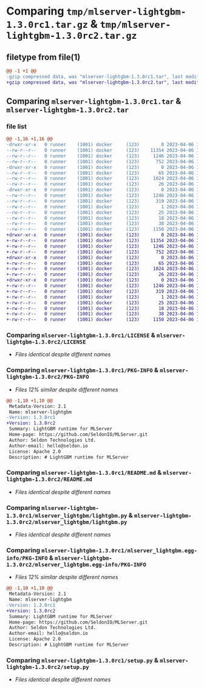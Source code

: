 # Comparing `tmp/mlserver-lightgbm-1.3.0rc1.tar.gz` & `tmp/mlserver-lightgbm-1.3.0rc2.tar.gz`

## filetype from file(1)

```diff
@@ -1 +1 @@
-gzip compressed data, was "mlserver-lightgbm-1.3.0rc1.tar", last modified: Thu Apr  6 13:36:23 2023, max compression
+gzip compressed data, was "mlserver-lightgbm-1.3.0rc2.tar", last modified: Thu Apr  6 15:39:32 2023, max compression
```

## Comparing `mlserver-lightgbm-1.3.0rc1.tar` & `mlserver-lightgbm-1.3.0rc2.tar`

### file list

```diff
@@ -1,16 +1,16 @@
-drwxr-xr-x   0 runner    (1001) docker     (123)        0 2023-04-06 13:36:23.349622 mlserver-lightgbm-1.3.0rc1/
--rw-r--r--   0 runner    (1001) docker     (123)    11354 2023-04-06 13:35:48.000000 mlserver-lightgbm-1.3.0rc1/LICENSE
--rw-r--r--   0 runner    (1001) docker     (123)     1246 2023-04-06 13:36:23.349622 mlserver-lightgbm-1.3.0rc1/PKG-INFO
--rw-r--r--   0 runner    (1001) docker     (123)      752 2023-04-06 13:35:48.000000 mlserver-lightgbm-1.3.0rc1/README.md
-drwxr-xr-x   0 runner    (1001) docker     (123)        0 2023-04-06 13:36:23.349622 mlserver-lightgbm-1.3.0rc1/mlserver_lightgbm/
--rw-r--r--   0 runner    (1001) docker     (123)       65 2023-04-06 13:35:48.000000 mlserver-lightgbm-1.3.0rc1/mlserver_lightgbm/__init__.py
--rw-r--r--   0 runner    (1001) docker     (123)     1024 2023-04-06 13:35:48.000000 mlserver-lightgbm-1.3.0rc1/mlserver_lightgbm/lightgbm.py
--rw-r--r--   0 runner    (1001) docker     (123)       26 2023-04-06 13:35:48.000000 mlserver-lightgbm-1.3.0rc1/mlserver_lightgbm/version.py
-drwxr-xr-x   0 runner    (1001) docker     (123)        0 2023-04-06 13:36:23.349622 mlserver-lightgbm-1.3.0rc1/mlserver_lightgbm.egg-info/
--rw-r--r--   0 runner    (1001) docker     (123)     1246 2023-04-06 13:36:23.000000 mlserver-lightgbm-1.3.0rc1/mlserver_lightgbm.egg-info/PKG-INFO
--rw-r--r--   0 runner    (1001) docker     (123)      319 2023-04-06 13:36:23.000000 mlserver-lightgbm-1.3.0rc1/mlserver_lightgbm.egg-info/SOURCES.txt
--rw-r--r--   0 runner    (1001) docker     (123)        1 2023-04-06 13:36:23.000000 mlserver-lightgbm-1.3.0rc1/mlserver_lightgbm.egg-info/dependency_links.txt
--rw-r--r--   0 runner    (1001) docker     (123)       25 2023-04-06 13:36:23.000000 mlserver-lightgbm-1.3.0rc1/mlserver_lightgbm.egg-info/requires.txt
--rw-r--r--   0 runner    (1001) docker     (123)       18 2023-04-06 13:36:23.000000 mlserver-lightgbm-1.3.0rc1/mlserver_lightgbm.egg-info/top_level.txt
--rw-r--r--   0 runner    (1001) docker     (123)       38 2023-04-06 13:36:23.349622 mlserver-lightgbm-1.3.0rc1/setup.cfg
--rw-r--r--   0 runner    (1001) docker     (123)     1150 2023-04-06 13:35:48.000000 mlserver-lightgbm-1.3.0rc1/setup.py
+drwxr-xr-x   0 runner    (1001) docker     (123)        0 2023-04-06 15:39:32.332528 mlserver-lightgbm-1.3.0rc2/
+-rw-r--r--   0 runner    (1001) docker     (123)    11354 2023-04-06 15:38:55.000000 mlserver-lightgbm-1.3.0rc2/LICENSE
+-rw-r--r--   0 runner    (1001) docker     (123)     1246 2023-04-06 15:39:32.332528 mlserver-lightgbm-1.3.0rc2/PKG-INFO
+-rw-r--r--   0 runner    (1001) docker     (123)      752 2023-04-06 15:38:55.000000 mlserver-lightgbm-1.3.0rc2/README.md
+drwxr-xr-x   0 runner    (1001) docker     (123)        0 2023-04-06 15:39:32.332528 mlserver-lightgbm-1.3.0rc2/mlserver_lightgbm/
+-rw-r--r--   0 runner    (1001) docker     (123)       65 2023-04-06 15:38:55.000000 mlserver-lightgbm-1.3.0rc2/mlserver_lightgbm/__init__.py
+-rw-r--r--   0 runner    (1001) docker     (123)     1024 2023-04-06 15:38:55.000000 mlserver-lightgbm-1.3.0rc2/mlserver_lightgbm/lightgbm.py
+-rw-r--r--   0 runner    (1001) docker     (123)       26 2023-04-06 15:38:55.000000 mlserver-lightgbm-1.3.0rc2/mlserver_lightgbm/version.py
+drwxr-xr-x   0 runner    (1001) docker     (123)        0 2023-04-06 15:39:32.332528 mlserver-lightgbm-1.3.0rc2/mlserver_lightgbm.egg-info/
+-rw-r--r--   0 runner    (1001) docker     (123)     1246 2023-04-06 15:39:32.000000 mlserver-lightgbm-1.3.0rc2/mlserver_lightgbm.egg-info/PKG-INFO
+-rw-r--r--   0 runner    (1001) docker     (123)      319 2023-04-06 15:39:32.000000 mlserver-lightgbm-1.3.0rc2/mlserver_lightgbm.egg-info/SOURCES.txt
+-rw-r--r--   0 runner    (1001) docker     (123)        1 2023-04-06 15:39:32.000000 mlserver-lightgbm-1.3.0rc2/mlserver_lightgbm.egg-info/dependency_links.txt
+-rw-r--r--   0 runner    (1001) docker     (123)       25 2023-04-06 15:39:32.000000 mlserver-lightgbm-1.3.0rc2/mlserver_lightgbm.egg-info/requires.txt
+-rw-r--r--   0 runner    (1001) docker     (123)       18 2023-04-06 15:39:32.000000 mlserver-lightgbm-1.3.0rc2/mlserver_lightgbm.egg-info/top_level.txt
+-rw-r--r--   0 runner    (1001) docker     (123)       38 2023-04-06 15:39:32.332528 mlserver-lightgbm-1.3.0rc2/setup.cfg
+-rw-r--r--   0 runner    (1001) docker     (123)     1150 2023-04-06 15:38:55.000000 mlserver-lightgbm-1.3.0rc2/setup.py
```

### Comparing `mlserver-lightgbm-1.3.0rc1/LICENSE` & `mlserver-lightgbm-1.3.0rc2/LICENSE`

 * *Files identical despite different names*

### Comparing `mlserver-lightgbm-1.3.0rc1/PKG-INFO` & `mlserver-lightgbm-1.3.0rc2/PKG-INFO`

 * *Files 12% similar despite different names*

```diff
@@ -1,10 +1,10 @@
 Metadata-Version: 2.1
 Name: mlserver-lightgbm
-Version: 1.3.0rc1
+Version: 1.3.0rc2
 Summary: LightGBM runtime for MLServer
 Home-page: https://github.com/SeldonIO/MLServer.git
 Author: Seldon Technologies Ltd.
 Author-email: hello@seldon.io
 License: Apache 2.0
 Description: # LightGBM runtime for MLServer
```

### Comparing `mlserver-lightgbm-1.3.0rc1/README.md` & `mlserver-lightgbm-1.3.0rc2/README.md`

 * *Files identical despite different names*

### Comparing `mlserver-lightgbm-1.3.0rc1/mlserver_lightgbm/lightgbm.py` & `mlserver-lightgbm-1.3.0rc2/mlserver_lightgbm/lightgbm.py`

 * *Files identical despite different names*

### Comparing `mlserver-lightgbm-1.3.0rc1/mlserver_lightgbm.egg-info/PKG-INFO` & `mlserver-lightgbm-1.3.0rc2/mlserver_lightgbm.egg-info/PKG-INFO`

 * *Files 12% similar despite different names*

```diff
@@ -1,10 +1,10 @@
 Metadata-Version: 2.1
 Name: mlserver-lightgbm
-Version: 1.3.0rc1
+Version: 1.3.0rc2
 Summary: LightGBM runtime for MLServer
 Home-page: https://github.com/SeldonIO/MLServer.git
 Author: Seldon Technologies Ltd.
 Author-email: hello@seldon.io
 License: Apache 2.0
 Description: # LightGBM runtime for MLServer
```

### Comparing `mlserver-lightgbm-1.3.0rc1/setup.py` & `mlserver-lightgbm-1.3.0rc2/setup.py`

 * *Files identical despite different names*


